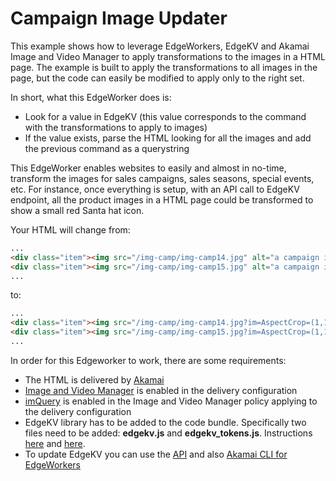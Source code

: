 # Campaign Image Updater

This example shows how to leverage EdgeWorkers, EdgeKV and Akamai Image and Video Manager to apply transformations to the images in a HTML page. The example is built to apply the transformations to all images in the page, but the code can easily be modified to apply only to the right set.

In short, what this EdgeWorker does is:
* Look for a value in EdgeKV (this value corresponds to the command with the transformations to apply to images)
* If the value exists, parse the HTML looking for all the images and add the previous command as a querystring

This EdgeWorker enables websites to easily and almost in no-time, transform the images for sales campaigns, sales seasons, special events, etc. For instance, once everything is setup, with an API call to EdgeKV endpoint, all the product images in a HTML page could be transformed to show a small red Santa hat icon.

Your HTML will change from:
```html
...
<div class="item"><img src="/img-camp/img-camp14.jpg" alt="a campaign image"></div>
<div class="item"><img src="/img-camp/img-camp15.jpg" alt="a campaign image"></div>
...
```

to:
```html
...
<div class="item"><img src="/img-camp/img-camp14.jpg?im=AspectCrop=(1,1),!allowExpansion,location=(0.5,0.5);Resize=1500,aspect=fit,type=normal;Composite=(type=URL,url=https://my.web.site/img/santa.png,transformation=$(Resize=700,aspect=fit,type=normal)),gravity=NorthWest,placement=Over,location=(0,0)" alt="a campaign image"></div>
<div class="item"><img src="/img-camp/img-camp15.jpg?im=AspectCrop=(1,1),!allowExpansion,location=(0.5,0.5);Resize=1500,aspect=fit,type=normal;Composite=(type=URL,url=https://my.web.site/img/santa.png,transformation=$(Resize=700,aspect=fit,type=normal)),gravity=NorthWest,placement=Over,location=(0,0)" alt="a campaign image"></div>
...
```


In order for this Edgeworker to work, there are some requirements:
- The HTML is delivered by [Akamai](https://www.akamai.com/)
- [Image and Video Manager](https://developer.akamai.com/akamai-image-and-video-manager) is enabled in the delivery configuration
- [imQuery](https://learn.akamai.com/en-us/webhelp/image-manager/image-optimization/GUID-DD5DFAF4-2D9F-4F50-A99C-D4218D1A1737.html) is enabled in the Image and Video Manager policy applying to the delivery configuration
- EdgeKV library has to be added to the code bundle. Specifically two files need to be added: __edgekv.js__ and __edgekv_tokens.js__. Instructions [here](https://learn.akamai.com/en-us/webhelp/edgeworkers/edgekv-getting-started-guide/index.html) and [here](https://learn.akamai.com/en-us/webhelp/edgeworkers/edgekv-getting-started-guide/index.html).
- To update EdgeKV you can use the [API](https://developer.akamai.com/api/web_performance/edgeworkers/v1.html) and also [Akamai CLI for EdgeWorkers](https://developer.akamai.com/legacy/cli/packages/edgeworkers.html)


